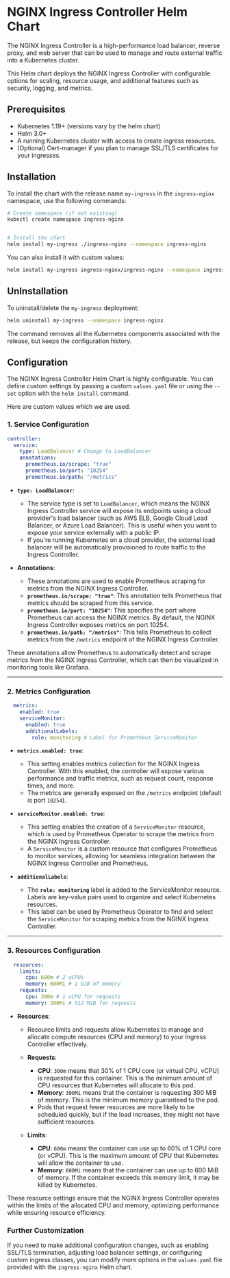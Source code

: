 

# NGINX Ingress Controller Helm Chart

The NGINX Ingress Controller is a high-performance load balancer, reverse proxy, and web server that can be used to manage and route external traffic into a Kubernetes cluster.

This Helm chart deploys the NGINX Ingress Controller with configurable options for scaling, resource usage, and additional features such as security, logging, and metrics.

## Prerequisites

- Kubernetes 1.19+ (versions vary by the helm chart)
- Helm 3.0+
- A running Kubernetes cluster with access to create ingress resources.
- (Optional) Cert-manager if you plan to manage SSL/TLS certificates for your ingresses.

## Installation

To install the chart with the release name `my-ingress` in the `ingress-nginx` namespace, use the following commands:

```bash
# Create namespace (if not existing)
kubectl create namespace ingress-nginx


# Install the chart
helm install my-ingress ./ingress-nginx --namespace ingress-nginx
```

You can also install it with custom values:

```bash
helm install my-ingress ingress-nginx/ingress-nginx --namespace ingress-nginx --values values.yaml
```

## UnInstallation

To uninstall/delete the `my-ingress` deployment:

```bash
helm uninstall my-ingress --namespace ingress-nginx
```

The command removes all the Kubernetes components associated with the release, but keeps the configuration history.

## Configuration

The NGINX Ingress Controller Helm Chart is highly configurable. You can define custom settings by passing a custom `values.yaml` file or using the `--set` option with the `helm install` command.

Here are custom values which we are used.

### 1. **Service Configuration**

```yaml
controller:
  service:
    type: LoadBalancer # Change to LoadBalancer
    annotations:
      prometheus.io/scrape: "true"
      prometheus.io/port: "10254"
      prometheus.io/path: "/metrics"
```

- **`type: LoadBalancer`**:
  - The service type is set to `LoadBalancer`, which means the NGINX Ingress Controller service will expose its endpoints using a cloud provider's load balancer (such as AWS ELB, Google Cloud Load Balancer, or Azure Load Balancer). This is useful when you want to expose your service externally with a public IP.
  - If you're running Kubernetes on a cloud provider, the external load balancer will be automatically provisioned to route traffic to the Ingress Controller.

- **Annotations**:
  - These annotations are used to enable Prometheus scraping for metrics from the NGINX Ingress Controller.
  - **`prometheus.io/scrape: "true"`**: This annotation tells Prometheus that metrics should be scraped from this service.
  - **`prometheus.io/port: "10254"`**: This specifies the port where Prometheus can access the NGINX metrics. By default, the NGINX Ingress Controller exposes metrics on port 10254.
  - **`prometheus.io/path: "/metrics"`**: This tells Prometheus to collect metrics from the `/metrics` endpoint of the NGINX Ingress Controller.

These annotations allow Prometheus to automatically detect and scrape metrics from the NGINX Ingress Controller, which can then be visualized in monitoring tools like Grafana.

---

### 2. **Metrics Configuration**

```yaml
  metrics:
    enabled: true
    serviceMonitor:
      enabled: true
      additionalLabels:
        role: monitoring # Label for Prometheus ServiceMonitor
```

- **`metrics.enabled: true`**:
  - This setting enables metrics collection for the NGINX Ingress Controller. With this enabled, the controller will expose various performance and traffic metrics, such as request count, response times, and more.
  - The metrics are generally exposed on the `/metrics` endpoint (default is port `10254`).

- **`serviceMonitor.enabled: true`**:
  - This setting enables the creation of a `ServiceMonitor` resource, which is used by Prometheus Operator to scrape the metrics from the NGINX Ingress Controller.
  - A `ServiceMonitor` is a custom resource that configures Prometheus to monitor services, allowing for seamless integration between the NGINX Ingress Controller and Prometheus.

- **`additionalLabels`**:
  - The **`role: monitoring`** label is added to the ServiceMonitor resource. Labels are key-value pairs used to organize and select Kubernetes resources.
  - This label can be used by Prometheus Operator to find and select the `ServiceMonitor` for scraping metrics from the NGINX Ingress Controller.

---

### 3. **Resources Configuration**

```yaml
  resources:
    limits:
      cpu: 600m # 2 vCPUs
      memory: 600Mi # 1 GiB of memory
    requests:
      cpu: 300m # 1 vCPU for requests
      memory: 300Mi # 512 MiB for requests
```

- **Resources**:
  - Resource limits and requests allow Kubernetes to manage and allocate compute resources (CPU and memory) to your Ingress Controller effectively.

  - **Requests**:
    - **CPU**: `300m` means that 30% of 1 CPU core (or virtual CPU, vCPU) is requested for this container. This is the minimum amount of CPU resources that Kubernetes will allocate to this pod.
    - **Memory**: `300Mi` means that the container is requesting 300 MiB of memory. This is the minimum memory guaranteed to the pod.
    - Pods that request fewer resources are more likely to be scheduled quickly, but if the load increases, they might not have sufficient resources.

  - **Limits**:
    - **CPU**: `600m` means the container can use up to 60% of 1 CPU core (or vCPU). This is the maximum amount of CPU that Kubernetes will allow the container to use.
    - **Memory**: `600Mi` means that the container can use up to 600 MiB of memory. If the container exceeds this memory limit, it may be killed by Kubernetes.

These resource settings ensure that the NGINX Ingress Controller operates within the limits of the allocated CPU and memory, optimizing performance while ensuring resource efficiency.



### Further Customization

If you need to make additional configuration changes, such as enabling SSL/TLS termination, adjusting load balancer settings, or configuring custom ingress classes, you can modify more options in the `values.yaml` file provided with the `ingress-nginx` Helm chart.

